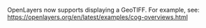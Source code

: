OpenLayers now supports displaying a GeoTIFF. 
For example, see: https://openlayers.org/en/latest/examples/cog-overviews.html
